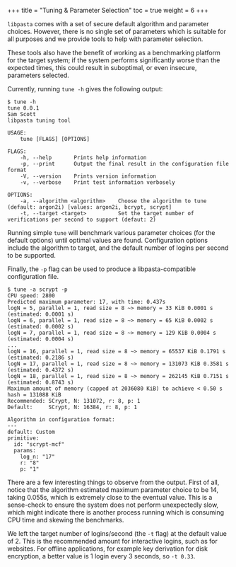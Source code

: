 +++
title = "Tuning & Parameter Selection"
toc = true
weight = 6
+++

`libpasta` comes with a set of secure default algorithm and parameter choices.
However, there is no single set of parameters which is suitable for all
purposes and we provide tools to help with parameter selection.

These tools also have the benefit of working as a benchmarking platform for the
target system; if the system performs significantly worse than the expected
times, this could result in suboptimal, or even insecure, parameters selected.

Currently, running `tune -h` gives the following output:

```console
$ tune -h
tune 0.0.1
Sam Scott
libpasta tuning tool

USAGE:
    tune [FLAGS] [OPTIONS]

FLAGS:
    -h, --help       Prints help information
    -p, --print      Output the final result in the configuration file format
    -V, --version    Prints version information
    -v, --verbose    Print test information verbosely

OPTIONS:
    -a, --algorithm <algorithm>    Choose the algorithm to tune (default: argon2i) [values: argon2i, bcrypt, scrypt]
    -t, --target <target>          Set the target number of verifications per second to support (defaut: 2)
```

Running simple `tune` will benchmark various parameter choices (for the default
options) until optimal values are found. Configuration options include the
algorithm to target, and the default number of logins per second to be
supported.

Finally, the `-p` flag can be used to produce a libpasta-compatible configuration file.

```console
$ tune -a scrypt -p
CPU speed: 2800
Predicted maximum parameter: 17, with time: 0.437s
logN = 5, parallel = 1, read size = 8 ~> memory = 33 KiB 0.0001 s (estimated: 0.0001 s)
logN = 6, parallel = 1, read size = 8 ~> memory = 65 KiB 0.0002 s (estimated: 0.0002 s)
logN = 7, parallel = 1, read size = 8 ~> memory = 129 KiB 0.0004 s (estimated: 0.0004 s)
...
logN = 16, parallel = 1, read size = 8 ~> memory = 65537 KiB 0.1791 s (estimated: 0.2186 s)
logN = 17, parallel = 1, read size = 8 ~> memory = 131073 KiB 0.3581 s (estimated: 0.4372 s)
logN = 18, parallel = 1, read size = 8 ~> memory = 262145 KiB 0.7151 s (estimated: 0.8743 s)
Maximum amount of memory (capped at 2036080 KiB) to achieve < 0.50 s hash = 131088 KiB
Recommended: SCrypt, N: 131072, r: 8, p: 1
Default:     SCrypt, N: 16384, r: 8, p: 1

Algorithm in configuration format:
---
default: Custom
primitive: 
  id: "scrypt-mcf"
  params: 
    log_n: "17"
    r: "8"
    p: "1"

```

There are a few interesting things to observe from the output. First of all, notice
that the algorithm estimated maximum parameter choice to be 14, taking 0.055s, which
is extremely close to the eventual value. This is a sense-check to ensure the system
does not perform unexpectedly slow, which might indicate there is another process
running which is consuming CPU time and skewing the benchmarks.

We left the target number of logins/second (the `-t` flag) at the default value
of 2. This is the recommended amount for interactive logins, such as for
websites. For offline applications, for example key derivation for disk encryption,
a better value is 1 login every 3 seconds, so `-t 0.33`.

